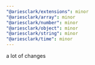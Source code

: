 ```yaml
---
"@ariesclark/extensions": minor
"@ariesclark/array": minor
"@ariesclark/number": minor
"@ariesclark/object": minor
"@ariesclark/string": minor
"@ariesclark/time": minor
---
```


a lot of changes
